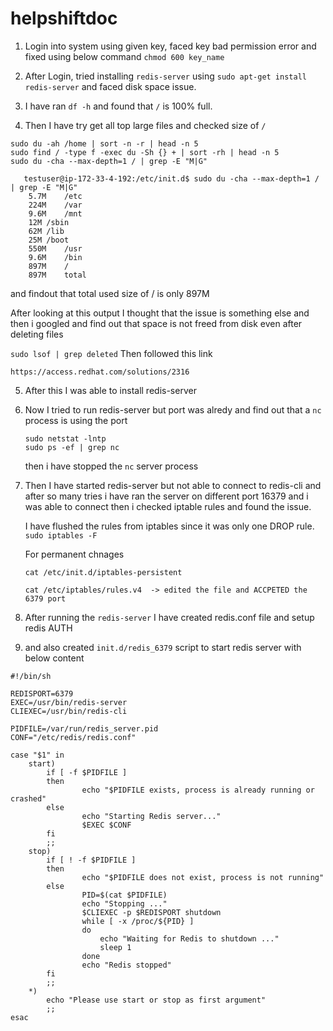 # helpshiftdoc

1. Login into system using given key, faced key bad permission error and fixed using below command
   `chmod 600 key_name`

2. After Login, tried installing `redis-server` using `sudo apt-get install redis-server` and faced disk space issue.

3. I have ran `df -h` and found that `/` is 100% full.

4. Then I have try get all top large files and checked size of `/`


```
sudo du -ah /home | sort -n -r | head -n 5
sudo find / -type f -exec du -Sh {} + | sort -rh | head -n 5
sudo du -cha --max-depth=1 / | grep -E "M|G"
```

```
   testuser@ip-172-33-4-192:/etc/init.d$ sudo du -cha --max-depth=1 / | grep -E "M|G"
    5.7M	/etc
    224M	/var
    9.6M	/mnt
    12M	/sbin
    62M	/lib
    25M	/boot
    550M	/usr
    9.6M	/bin
    897M	/
    897M	total    
```
    
   and findout that total used size of / is only 897M

   After looking at this output I thought that the issue is something else and then i googled and find out that space is not freed from disk even after deleting files

   `sudo lsof | grep deleted`
   Then followed this link

    https://access.redhat.com/solutions/2316

5. After this I was able to install redis-server

6. Now I tried to run redis-server but port was alredy and find out that a `nc` process is using the port

    `sudo netstat -lntp`    
    `sudo ps -ef | grep nc`

    then i have stopped the `nc` server process

6. Then I have started redis-server but not able to connect to redis-cli and after so many tries i have ran the server on different port 16379 and i was able to connect
    then i checked iptable rules and found the issue.
    
    I have flushed the rules from iptables since it was only one DROP rule.
    `sudo iptables -F`
    
    For permanent chnages
    
    `cat /etc/init.d/iptables-persistent`
    
    `cat /etc/iptables/rules.v4  -> edited the file and ACCPETED the 6379 port`

7. After running the `redis-server` I have created redis.conf file and setup redis AUTH

8. and also created `init.d/redis_6379` script to start redis server with below content

```
#!/bin/sh

REDISPORT=6379
EXEC=/usr/bin/redis-server
CLIEXEC=/usr/bin/redis-cli

PIDFILE=/var/run/redis_server.pid
CONF="/etc/redis/redis.conf"

case "$1" in
    start)
        if [ -f $PIDFILE ]
        then
                echo "$PIDFILE exists, process is already running or crashed"
        else
                echo "Starting Redis server..."
                $EXEC $CONF
        fi
        ;;
    stop)
        if [ ! -f $PIDFILE ]
        then
                echo "$PIDFILE does not exist, process is not running"
        else
                PID=$(cat $PIDFILE)
                echo "Stopping ..."
                $CLIEXEC -p $REDISPORT shutdown
                while [ -x /proc/${PID} ]
                do
                    echo "Waiting for Redis to shutdown ..."
                    sleep 1
                done
                echo "Redis stopped"
        fi
        ;;
    *)
        echo "Please use start or stop as first argument"
        ;;
esac
```
